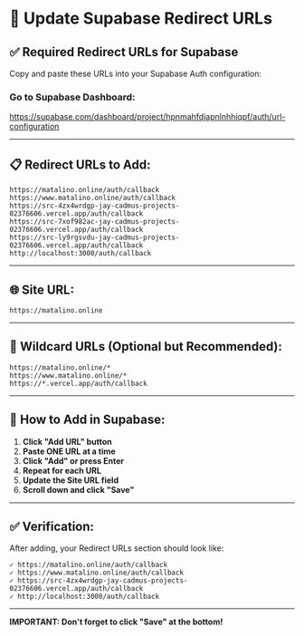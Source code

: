 # 🔧 Update Supabase Redirect URLs

## ✅ **Required Redirect URLs for Supabase**

Copy and paste these URLs into your Supabase Auth configuration:

### **Go to Supabase Dashboard:**
https://supabase.com/dashboard/project/hpnmahfdjapnlnhhiqpf/auth/url-configuration

---

## 📋 **Redirect URLs to Add:**

```
https://matalino.online/auth/callback
https://www.matalino.online/auth/callback
https://src-4zx4wrdgp-jay-cadmus-projects-02376606.vercel.app/auth/callback
https://src-7xof982ac-jay-cadmus-projects-02376606.vercel.app/auth/callback
https://src-ly9rgsvdu-jay-cadmus-projects-02376606.vercel.app/auth/callback
http://localhost:3000/auth/callback
```

---

## 🌐 **Site URL:**

```
https://matalino.online
```

---

## 🎯 **Wildcard URLs (Optional but Recommended):**

```
https://matalino.online/*
https://www.matalino.online/*
https://*.vercel.app/auth/callback
```

---

## 📝 **How to Add in Supabase:**

1. **Click "Add URL" button**
2. **Paste ONE URL at a time**
3. **Click "Add" or press Enter**
4. **Repeat for each URL**
5. **Update the Site URL field**
6. **Scroll down and click "Save"**

---

## ✅ **Verification:**

After adding, your Redirect URLs section should look like:

```
✓ https://matalino.online/auth/callback
✓ https://www.matalino.online/auth/callback
✓ https://src-4zx4wrdgp-jay-cadmus-projects-02376606.vercel.app/auth/callback
✓ http://localhost:3000/auth/callback
```

---

**IMPORTANT: Don't forget to click "Save" at the bottom!**
